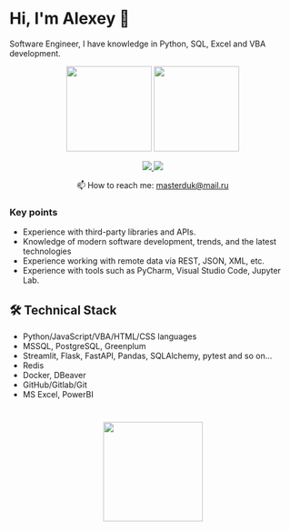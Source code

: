 # Hi, I'm Alexey 👋
Software Engineer, I have knowledge in Python, SQL, Excel and VBA development.

<p align='center'>
   <a href="https://github-readme-stats.vercel.app/api?username=Masterduk&show_icons=true&theme=radical&count_private=true"><img
           height=150
           src="https://github-readme-stats.vercel.app/api?username=Masterduk&show_icons=true&theme=radical&count_private=true"/></a>
   <a href="https://github.com/Masterduk/github-readme-stats"><img height=150
                                                                  src="https://github-readme-stats.vercel.app/api/top-langs/?username=Masterduk&theme=radical&layout=compact"/></a>
</p>

<p align='center'>
   <a href="https://www.linkedin.com/in/alexey-gerasimov-a18178114/">
       <img src="https://img.shields.io/badge/linkedin-%230077B5.svg?&style=for-the-badge&logo=linkedin&logoColor=white"/>
   </a>
   <a href="https://t.me/masterduk">
       <img src="https://img.shields.io/badge/Telegram-blue?style=for-the-badge&logo=Telegram"/>
   </a>

<p align='center'>
   📫 How to reach me: <a href='mailto:masterduk@mail.ru'>masterduk@mail.ru</a>
</p>

### Key points
*   Experience with third-party libraries and APIs.
*   Knowledge of modern software development, trends, and the latest technologies
*   Experience working with remote data via REST, JSON, XML, etc.
*   Experience with tools such as PyCharm, Visual Studio Code, Jupyter Lab.

## 🛠 Technical Stack
*   Python/JavaScript/VBA/HTML/CSS languages
*   MSSQL, PostgreSQL, Greenplum
*   Streamlit, Flask, FastAPI, Pandas, SQLAlchemy, pytest and so on...
*   Redis
*   Docker, DBeaver
*   GitHub/Gitlab/Git
*   MS Excel, PowerBI

<div align="center" style="margin: 40px 0">
   <a href="https://github.com/Masterduk/github-profile-views-counter">
       <img width="175px" src="https://komarev.com/ghpvc/?username=Masterduk&color=DE002D">
   </a>
</div>
